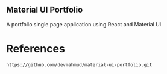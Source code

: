 ## Material UI Portfolio

A portfolio single page application using React and Material UI

# References
```
https://github.com/devmahmud/material-ui-portfolio.git
```